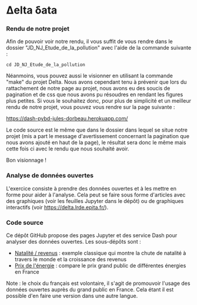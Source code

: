 # Δelta δata

### Rendu de notre projet 

Afin de pouvoir voir notre rendu, il vous suffit de vous rendre dans le dossier "JD_NJ_Etude_de_la_pollution" avec l'aide de la commande suivante : 
    
    cd JD_NJ_Etude_de_la_pollution
    
Néanmoins, vous pouvez aussi le visionner en utilisant la commande "make" du projet Delta. Nous avons cependant tenu à prévenir que lors du rattachement de notre page au projet, nous avons eu des soucis de pagination et de css que nous avons pu résoudres en rendant les figures plus petites. Si vous le souhaitez donc, pour plus de simplicité et un meilleur rendu de notre projet, vous pouvez vous rendre sur la page suivante : 

https://dash-pybd-jules-dorbeau.herokuapp.com/

Le code source est le même que dans le dossier dans lequel se situe notre projet (mis a part le message d'avertissement concernant la pagination que nous avons ajouté en haut de la page), le résultat sera donc le même mais cette fois ci avec le rendu que nous souhaité avoir.

Bon visionnage !

### Analyse de données ouvertes

L'exercice consiste à prendre des données ouvertes et à les mettre en forme pour aider à l'analyse. Cela peut se faire sous forme d'articles avec des graphiques (voir les feuilles Jupyter dans le dépôt) ou de graphiques interactifs (voir  https://delta.lrde.epita.fr/).

### Code source

Ce dépôt GitHub propose des pages Jupyter et des service Dash pour analyser des données ouvertes. Les sous-dépôts sont :

* [Natalité / revenus](https://github.com/oricou/delta/tree/main/population) : exemple classique qui montre la chute de natalité à travers le monde et la croissance des revenus
* [Prix de l'énergie](https://github.com/oricou/delta/tree/main/energies) : compare le prix grand public de différentes énergies en France

Note : le choix du français est volontaire, il s'agit de promouvoir l'usage
       des données ouvertes auprès du grand public en France. Cela étant il
       est possible d'en faire une version dans une autre langue.
